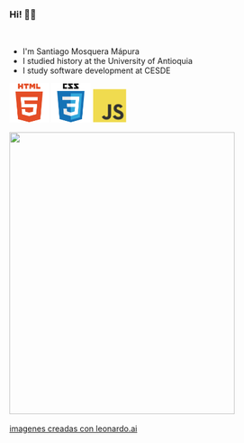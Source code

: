### Hi! 👋🏿
 <img style="width:250px;"  src="https://media.giphy.com/media/sULKEgDMX8LcI/giphy.gif" alt="">

- I'm Santiago Mosquera Mápura
- I studied history at the University of Antioquia
- I study software development at CESDE
 
 <img style="width: 70px; height: 70px;" src="https://github.com/devicons/devicon/blob/master/icons/html5/html5-plain-wordmark.svg" alt="">  <img style="width: 70px; height: 70px;" src="https://github.com/devicons/devicon/blob/master/icons/css3/css3-original-wordmark.svg" alt=""> <img style="60px" height="60px" src="https://github.com/devicons/devicon/blob/master/icons/javascript/javascript-original.svg" alt="">

<img style="width: 400px; height: 500px;" src="https://cdn.leonardo.ai/users/fe94d3a4-2a74-48b4-9799-2b82b6b48681/generations/6117d964-9428-4a21-8901-905424137481/Leonardo_Creative_black_man_alone_bald_with_glasses_face_with_1.jpg" alt=""> <img style="400px" height="500px" src="https://cdn.leonardo.ai/users/fe94d3a4-2a74-48b4-9799-2b82b6b48681/generations/a9637b49-f81a-4233-91bb-28840c3aae92/Leonardo_Creative_black_man_with_glasses_bald_with_beard_with_1.jpg" alt=""> 

 <a target="_blank" href="https://app.leonardo.ai/">imagenes creadas con leonardo.ai</a>




<!--
**MMSantiagoMM/MMSantiagoMM** is a ✨ _special_ ✨ repository because its `README.md` (this file) appears on your GitHub profile.

Here are some ideas to get you started:

- 🔭 I’m currently working on ...
- 🌱 I’m currently learning ...
- 👯 I’m looking to collaborate on ...
- 🤔 I’m looking for help with ...
- 💬 Ask me about ...
- 📫 How to reach me: ...
- 😄 Pronouns: ...
- ⚡ Fun fact: ...
-->
